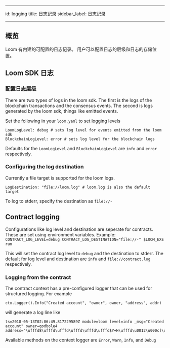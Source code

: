 * * *

id: logging title: 日志记录 sidebar_label: 日志记录

* * *

## 概览

Loom 有内建的可配置的日志记录。 用户可以配置日志的层级和日志的存储位置。

## Loom SDK 日志

### 配置日志层级

There are two types of logs in the loom sdk. The first is the logs of the blockchain transactions and the consensus events. The second is logs generated by the loom sdk, things like emitted events.

Set the following in your `loom.yaml` to set logging levels

    LoomLogLevel: debug # sets log level for events emitted from the loom sdk
    BlockchainLogLevel: error # sets log level for the blockchain logs
    

Defaults for the `LoomLegLevel` and `BlockchainLogLevel` are `info` and `error` respectively.

### Configuring the log destination

Currently a file target is supported for the loom logs.

    LogDestination: "file://loom.log" # loom.log is also the default target
    

To log to stderr, specify the destination as `file://-`

## Contract logging

Configurations like log level and destination are seperate for contracts. These are set using environment variables. Example: `CONTRACT_LOG_LEVEL=debug CONTRACT_LOG_DESTINATION="file://-" $LOOM_EXE run`

This will set the contract log level to `debug` and the destination to stderr. The default for log level and destination are `info` and `file://contract.log` respectively.

### Logging from the contract

The contract context has a pre-configured logger that can be used for structured logging. For example

    ctx.Logger().Info("Created account", "owner", owner, "address", addr)
    

will generate a log line like

    ts=2018-05-13T02:06:49.817229589Z module=loom level=info _msg="Created account" owner=godbole4 address="\ufffd8\ufffd\ufffd\ufffd\ufffd\ufffd$Y+H\ufffd\u0012\u000c]\u001a\ufffd\ufffd\ufffd\ufffd"
    

Available methods on the context logger are `Error`, `Warn`, `Info`, and `Debug`